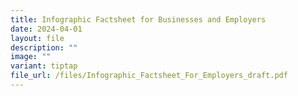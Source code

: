 ```yaml
---
title: Infographic Factsheet for Businesses and Employers
date: 2024-04-01
layout: file
description: ""
image: ""
variant: tiptap
file_url: /files/Infographic_Factsheet_For_Employers_draft.pdf
---
```

